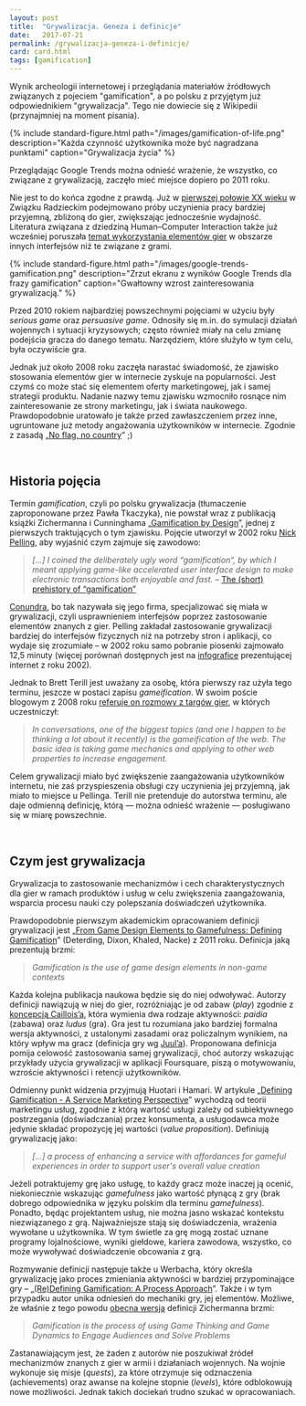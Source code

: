 ```yaml
---
layout: post
title:  "Grywalizacja. Geneza i definicje"
date:   2017-07-21
permalink: /grywalizacja-geneza-i-definicje/
card: card.html
tags: [gamification]
---
```


Wynik archeologii internetowej i przeglądania materiałów źródłowych związanych z pojeciem "gamification", a po polsku z przyjętym już odpowiednikiem "grywalizacja". Tego nie dowiecie się z Wikipedii (przynajmniej na moment pisania).

{% include standard-figure.html path="/images/gamification-of-life.png" description="Każda czynność użytkownika może być nagradzana punktami" caption="Grywalizacja życia" %}

Przeglądając Google Trends można odnieść wrażenie, że wszystko, co związane z grywalizacją, zaczęło mieć miejsce dopiero po 2011 roku.

Nie jest to do końca zgodne z prawdą. Już w [pierwszej połowie XX wieku](https://papers.ssrn.com/sol3/papers.cfm?abstract_id=2115483) w Związku Radzieckim podejmowano próby uczynienia pracy bardziej przyjemną, zbliżoną do gier, zwiększając jednocześnie wydajność. Literatura związana z dziedziną Human–Computer Interaction także już wcześniej poruszała [temat wykorzystania elementów gier](http://www.cs.ru.ac.za/courses/honours/HCI/readings/.%5Cdyck.pdf) w obszarze innych interfejsów niż te związane z grami.

{% include standard-figure.html path="/images/google-trends-gamification.png" description="Zrzut ekranu z wyników Google Trends dla frazy gamification" caption="Gwałtowny wzrost zainteresowania grywalizacją." %}

Przed 2010 rokiem najbardziej powszechnymi pojęciami w użyciu były _serious game_ oraz _persuasive game_. Odnosiły się m.in. do symulacji działań wojennych i sytuacji kryzysowych; często również miały na celu zmianę podejścia gracza do danego tematu. Narzędziem, które służyło w tym celu, była oczywiście gra.

Jednak już około 2008 roku zaczęła narastać świadomość, że zjawisko stosowania elementów gier w internecie zyskuje na popularności. Jest czymś co może stać się elementem oferty marketingowej, jak i samej strategii produktu. Nadanie nazwy temu zjawisku wzmocniło rosnące nim zainteresowanie ze strony marketingu, jak i świata naukowego. Prawdopodobnie uratowało je także przed zawłaszczeniem przez inne, ugruntowane już metody angażowania użytkowników w internecie. Zgodnie z zasadą „[No flag, no country](https://www.youtube.com/watch?v=_9W1zTEuKLY)” ;)

&nbsp;


## Historia pojęcia

Termin _gamification_, czyli po polsku grywalizacja (tłumaczenie zaproponowane przez Pawła Tkaczyka), nie powstał wraz z publikacją książki Zichermanna i Cunninghama „[Gamification by Design](https://www.amazon.com/Gamification-Design-Implementing-Mechanics-Mobile/dp/1449397670/ref=sr_1_1?ie=UTF8&qid=1499871820&sr=8-1&keywords=Gamification+by+Design)”, jednej z pierwszych traktujących o tym zjawisku. Pojęcie utworzył w 2002 roku [Nick Pelling](http://www.nickpelling.com/), aby wyjaśnić czym zajmuje się zawodowo:

> <cite>[...] I coined the deliberately ugly word “gamification“, by which I meant applying game-like accelerated user interface design to make electronic transactions both enjoyable and fast.</cite> – [The (short) prehistory of “gamification”](https://nanodome.wordpress.com/2011/08/09/the-short-prehistory-of-gamification/)

[Conundra](http://nanodome.com/conundra.co.uk/), bo tak nazywała się jego firma, specjalizować się miała w grywalizacji, czyli usprawnieniem interfejsów poprzez zastosowanie elementów znanych z gier. Pelling zakładał zastosowanie grywalizacji bardziej do interfejsów fizycznych niż na potrzeby stron i aplikacji, co wydaje się zrozumiałe – w 2002 roku samo pobranie piosenki zajmowało 12,5 minuty (więcej porównań dostępnych jest na [infografice](https://venturebeat.com/2012/08/14/the-internet-2002-2012-infographic/) prezentującej internet z roku 2002).

Jednak to Brett Terill jest uważany za osobę, która pierwszy raz użyła tego terminu, jeszcze w postaci zapisu _gameification_. W swoim poście blogowym z 2008 roku [referuje on rozmowy z targów gier](http://www.bretterrill.com/2008/06/my-coverage-of-lobby-of-social-gaming.html), w których uczestniczył:

> <cite>In conversations, one of the biggest topics (and one I happen to be thinking a lot about it recently) is the gameification of the web. The basic idea is taking game mechanics and applying to other web properties to increase engagement.</cite>

Celem grywalizacji miało być zwiększenie zaangażowania użytkowników internetu, nie zaś przyspieszenia obsługi czy uczynienia jej przyjemną, jak miało to miejsce u Pellinga. Terill nie pretenduje do autorstwa terminu, ale daje odmienną definicję, którą — można odnieść wrażenie — posługiwano się w miarę powszechnie. 

&nbsp;

## Czym jest grywalizacja

Grywalizacja to zastosowanie mechanizmów i cech charakterystycznych dla gier w ramach produktów i usług w celu zwiększenia zaangażowania, wsparcia procesu nauki czy polepszania doświadczeń użytkownika.

Prawdopodobnie pierwszym akademickim opracowaniem definicji grywalizacji jest „[From Game Design Elements to Gamefulness: Defining Gamification](https://www.researchgate.net/publication/230854710_From_Game_Design_Elements_to_Gamefulness_Defining_Gamification)” (Deterding, Dixon, Khaled, Nacke) z 2011 roku. Definicja jaką prezentują brzmi:

> <cite>Gamification is the use of game design elements in non-game contexts</cite>

Każda kolejna publikacja naukowa będzie się do niej odwoływać. Autorzy definicji nawiązują w niej do gier, rozróżniając je od zabaw (_play_) zgodnie z [koncepcją Caillois’a](https://www.amazon.com/Man-Play-Games-Roger-Caillois/dp/025207033X), która wymienia dwa rodzaje aktywności: _paidia_ (zabawa) oraz _ludus_ (gra). Gra jest tu rozumiana jako bardziej formalna wersja aktywności, z ustalonymi zasadami oraz policzalnym wynikiem, na który wpływ ma gracz (definicja gry wg [Juul’a](https://www.researchgate.net/publication/42364171_Half-Real_Video_Games_between_Real_Rules_and_Fictional_Worlds_J_Juul)). Proponowana definicja pomija celowość zastosowania samej grywalizacji, choć autorzy wskazując przykłady użycia grywalizacji w aplikacji Foursquare, piszą o motywowaniu, wzroście aktywności i retencji użytkowników.

Odmienny punkt widzenia przyjmują Huotari i Hamari. W artykule „[Defining Gamification - A Service Marketing Perspective](https://www.researchgate.net/publication/259841647_Defining_Gamification_-_A_Service_Marketing_Perspective)” wychodzą od teorii marketingu usług, zgodnie z którą wartość usługi zależy od subiektywnego postrzegania (doświadczania) przez konsumenta, a usługodawca może jedynie składać propozycję jej wartości (_value proposition_). Definiują grywalizację jako:

> <cite>[...]  a process of enhancing a service with affordances for gameful experiences in order to support user's overall value creation</cite>

Jeżeli potraktujemy grę jako usługę, to każdy gracz może inaczej ją ocenić, niekoniecznie wskazując _gamefulness_ jako wartość płynącą z gry (brak dobrego odpowiednika w języku polskim dla terminu _gamefulness_). Ponadto, będąc projektantem usług, nie można jasno wskazać kontekstu niezwiązanego z grą. Najważniejsze stają się doświadczenia, wrażenia wywołane u użytkownika. W tym świetle za grę mogą zostać uznane programy lojalnościowe, wyniki giełdowe, kariera zawodowa, wszystko, co może wywoływać doświadczenie obcowania z grą.

Rozmywanie definicji następuje także u Werbacha, który określa grywalizację jako proces zmieniania aktywności w bardziej przypominające gry – „[(Re)Defining Gamification: A Process Approach](https://link.springer.com/chapter/10.1007/978-3-319-07127-5_23)”. Także i w tym przypadku autor unika odniesień do mechaniki gry, jej elementów. Możliwe, że właśnie z tego powodu [obecna wersja](http://www.gamification.co/about-gabe-zichermann/) definicji Zichermanna brzmi:


> <cite>Gamification is the process of using Game Thinking and Game Dynamics to Engage Audiences and Solve Problems</cite>

Zastanawiającym jest, że żaden z autorów nie poszukiwał źródeł mechanizmów znanych z gier w armii i działaniach wojennych. Na wojnie wykonuje się misje (_quests_), za które otrzymuje się odznaczenia (achievements) oraz awanse na kolejne stopnie (_levels_), które odblokowują nowe możliwości. Jednak takich dociekań trudno szukać w opracowaniach.
